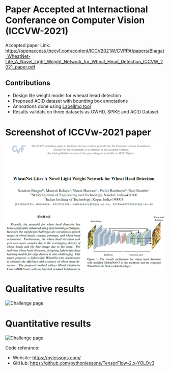 # Paper Accepted at Internactional Conferance on Computer Vision (ICCVW-2021)

Accepted paper Link: https://openaccess.thecvf.com/content/ICCV2021W/CVPPA/papers/Bhagat_WheatNet-Lite_A_Novel_Light_Weight_Network_for_Wheat_Head_Detection_ICCVW_2021_paper.pdf

## Contributions

- Design lite weight model for wheaat head detection  
- Proposed ACID dataset with bounding box annotations 
- Annoations done using [LabelImg tool](https://github.com/tzutalin/labelImg)
- Results validats on three datasets as GWHD, SPIKE and ACID Dataset.

# Screenshot of ICCVw-2021 paper
![Challenge page](paper.PNG)

# Qualitative results
![Challenge page](segmentation_results.png)

# Quantitative results
![Challenge page](Quantitative_results.PNG)


Code referance:
- Website: https://pylessons.com/
- GitHub: https://github.com/pythonlessons/TensorFlow-2.x-YOLOv3

